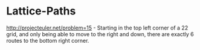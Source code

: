 Lattice-Paths
=============

http://projecteuler.net/problem=15  -  Starting in the top left corner of a 22 grid, and only being able to move to the right and down, there are exactly 6 routes to the bottom right corner.